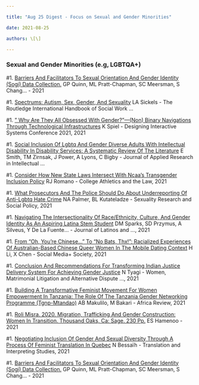 ```yaml
---

title: "Aug 25 Digest - Focus on Sexual and Gender Minorities"

date: 2021-08-25

authors: \[\]

---
```


### Sexual and Gender Minorities (e.g, LGBTQA+)

\#1. [Barriers And Facilitators To Sexual Orientation And Gender
Identity (Sogi) Data
Collection.](https://ascopubs.org/doi/abs/10.1200/JCO.2021.39.15_suppl.e18520)
GP Quinn, ML Pratt-Chapman, SC Meersman, S Chang… - 2021

\#1. [Spectrums: Autism, Sex, Gender, And
Sexuality](https://www.taylorfrancis.com/chapters/edit/10.4324/9780429342912-22/spectrums-leslie-sickels)
LA Sickels - The Routledge International Handbook of Social Work …

\#1. [” Why Are They All Obsessed With Gender?”—(Non) Binary Navigations
Through Technological
Infrastructures](https://dl.acm.org/doi/fullHtml/10.1145/3461778.3462033)
K Spiel - Designing Interactive Systems Conference 2021, 2021

\#1. [Social Inclusion Of Lgbtq And Gender Diverse Adults With
Intellectual Disability In Disability Services: A Systematic Review Of
The
Literature](https://onlinelibrary.wiley.com/doi/abs/10.1111/jar.12925) E
Smith, TM Zirnsak, J Power, A Lyons, C Bigby - Journal of Applied
Research in Intellectual …

\#1. [Consider How New State Laws Intersect With Ncaa’s Transgender
Inclusion
Policy](https://onlinelibrary.wiley.com/doi/abs/10.1002/catl.30890) RJ
Romano - College Athletics and the Law, 2021

\#1. [What Prosecutors And The Police Should Do About Underreporting Of
Anti-Lgbtq Hate
Crime](https://link.springer.com/article/10.1007/s13178-021-00596-5) NA
Palmer, BL Kutateladze - Sexuality Research and Social Policy, 2021

\#1. [Navigating The Intersectionality Of Race/Ethnicity, Culture, And
Gender Identity As An Aspiring Latina Stem
Student](https://scholar.google.com/scholar_url?url=https://www.tandfonline.com/doi/abs/10.1080/15348431.2021.1958332)
DM Sparks, SD Przymus, A Silveus, Y De La Fuente… - Journal of Latinos
and …, 2021

\#1. [From “Oh, You’re Chinese…” To “No Bats, Thx!”: Racialized
Experiences Of Australian-Based Chinese Queer Women In The Mobile Dating
Context](https://scholar.google.com/scholar_url?url=https://journals.sagepub.com/doi/pdf/10.1177/20563051211035352)
H Li, X Chen - Social Media+ Society, 2021

\#1. [Conclusion And Recommendations For Transforming Indian Justice
Delivery System For Achieving Gender
Justice](https://link.springer.com/chapter/10.1007/978-981-16-1015-8_8)
N Tyagi - Women, Matrimonial Litigation and Alternative Dispute …, 2021

\#1. [Building A Transformative Feminist Movement For Women Empowerment
In Tanzania: The Role Of The Tanzania Gender Networking Programme
(Tgnp-Mtandao)](https://www.tandfonline.com/doi/abs/10.1080/09744053.2021.1936998)
AB Makulilo, M Bakari - Africa Review, 2021

\#1. [Roli Misra. 2020. Migration, Trafficking And Gender Construction:
Women In Transition. Thousand Oaks, Ca: Sage. 230
Pp.](https://journal-njmr.org/articles/10.33134/njmr.402/) ES Hamenoo -
2021

\#1. [Negotiating Inclusion Of Gender And Sexual Diversity Through A
Process Of Feminist Translation In
Quebec](https://www.jbe-platform.com/content/journals/10.1075/tis.19068.bes)
N Bessaïh - Translation and Interpreting Studies, 2021

\#1. [Barriers And Facilitators To Sexual Orientation And Gender
Identity (Sogi) Data
Collection.](https://ascopubs.org/doi/abs/10.1200/JCO.2021.39.15_suppl.e18520)
GP Quinn, ML Pratt-Chapman, SC Meersman, S Chang… - 2021
